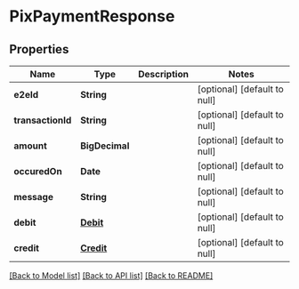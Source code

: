 # PixPaymentResponse
## Properties

| Name | Type | Description | Notes |
|------------ | ------------- | ------------- | -------------|
| **e2eId** | **String** |  | [optional] [default to null] |
| **transactionId** | **String** |  | [optional] [default to null] |
| **amount** | **BigDecimal** |  | [optional] [default to null] |
| **occuredOn** | **Date** |  | [optional] [default to null] |
| **message** | **String** |  | [optional] [default to null] |
| **debit** | [**Debit**](Debit.md) |  | [optional] [default to null] |
| **credit** | [**Credit**](Credit.md) |  | [optional] [default to null] |

[[Back to Model list]](../../README.md#documentation-for-models) [[Back to API list]](../../README.md#documentation-for-api-endpoints) [[Back to README]](../../README.md)

